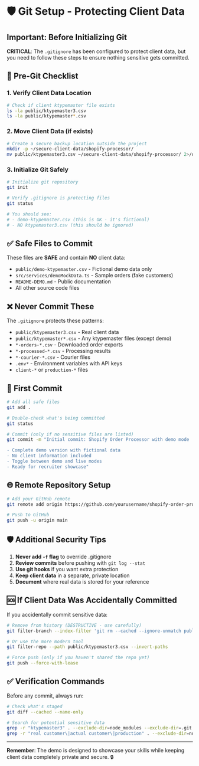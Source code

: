 # 🛡️ Git Setup - Protecting Client Data

## Important: Before Initializing Git

**CRITICAL**: The `.gitignore` has been configured to protect client data, but you need to follow these steps to ensure nothing sensitive gets committed.

## 🚨 Pre-Git Checklist

### 1. **Verify Client Data Location**
```bash
# Check if client ktypemaster file exists
ls -la public/ktypemaster3.csv
ls -la public/ktypemaster*.csv
```

### 2. **Move Client Data (if exists)**
```bash
# Create a secure backup location outside the project
mkdir -p ~/secure-client-data/shopify-processor/
mv public/ktypemaster3.csv ~/secure-client-data/shopify-processor/ 2>/dev/null || echo "No client file found"
```

### 3. **Initialize Git Safely**
```bash
# Initialize git repository
git init

# Verify .gitignore is protecting files
git status

# You should see:
# - demo-ktypemaster.csv (this is OK - it's fictional)
# - NO ktypemaster3.csv (this should be ignored)
```

## ✅ Safe Files to Commit

These files are **SAFE** and contain **NO** client data:
- `public/demo-ktypemaster.csv` - Fictional demo data only
- `src/services/demoMockData.ts` - Sample orders (fake customers)
- `README-DEMO.md` - Public documentation
- All other source code files

## ❌ Never Commit These

The `.gitignore` protects these patterns:
- `public/ktypemaster3.csv` - Real client data
- `public/ktypemaster*.csv` - Any ktypemaster files (except demo)
- `*-orders-*.csv` - Downloaded order exports
- `*-processed-*.csv` - Processing results
- `*-courier-*.csv` - Courier files
- `.env*` - Environment variables with API keys
- `client-*` or `production-*` files

## 🔄 First Commit

```bash
# Add all safe files
git add .

# Double-check what's being committed
git status

# Commit (only if no sensitive files are listed)
git commit -m "Initial commit: Shopify Order Processor with demo mode

- Complete demo version with fictional data
- No client information included
- Toggle between demo and live modes
- Ready for recruiter showcase"
```

## 🌐 Remote Repository Setup

```bash
# Add your GitHub remote
git remote add origin https://github.com/yourusername/shopify-order-processor.git

# Push to GitHub
git push -u origin main
```

## 🛡️ Additional Security Tips

1. **Never add `-f` flag** to override .gitignore
2. **Review commits** before pushing with `git log --stat`
3. **Use git hooks** if you want extra protection
4. **Keep client data** in a separate, private location
5. **Document** where real data is stored for your reference

## 🆘 If Client Data Was Accidentally Committed

If you accidentally commit sensitive data:

```bash
# Remove from history (DESTRUCTIVE - use carefully)
git filter-branch --index-filter 'git rm --cached --ignore-unmatch public/ktypemaster3.csv' --prune-empty -- --all

# Or use the more modern tool
git filter-repo --path public/ktypemaster3.csv --invert-paths

# Force push (only if you haven't shared the repo yet)
git push --force-with-lease
```

## ✅ Verification Commands

Before any commit, always run:
```bash
# Check what's staged
git diff --cached --name-only

# Search for potential sensitive data
grep -r "ktypemaster3" . --exclude-dir=node_modules --exclude-dir=.git || echo "No references found"
grep -r "real customer\|actual customer\|production" . --exclude-dir=node_modules --exclude-dir=.git || echo "No production references found"
```

---

**Remember**: The demo is designed to showcase your skills while keeping client data completely private and secure. 🔒 